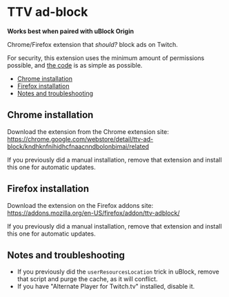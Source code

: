 # TTV ad-block

**Works best when paired with uBlock Origin**

Chrome/Firefox extension that _should?_ block ads on Twitch.

For security, this extension uses the minimum amount of permissions possible, and [the code](https://github.com/odensc/ttv-ublock/blob/extension/background.js) is as simple as possible.

- [Chrome installation](#chrome-installation)
- [Firefox installation](#firefox-installation)
- [Notes and troubleshooting](#notes-and-troubleshooting)

## Chrome installation

Download the extension from the Chrome extension site: https://chrome.google.com/webstore/detail/ttv-ad-block/kndhknfnihidhcfnaacnndbolonbimai/related

If you previously did a manual installation, remove that extension and install this one for automatic updates.

## Firefox installation

Download the extension on the Firefox addons site: https://addons.mozilla.org/en-US/firefox/addon/ttv-adblock/

If you previously did a manual installation, remove that extension and install this one for automatic updates.

## Notes and troubleshooting

- If you previously did the `userResourcesLocation` trick in uBlock, remove that script and purge the cache, as it will conflict.
- If you have "Alternate Player for Twitch.tv" installed, disable it.

